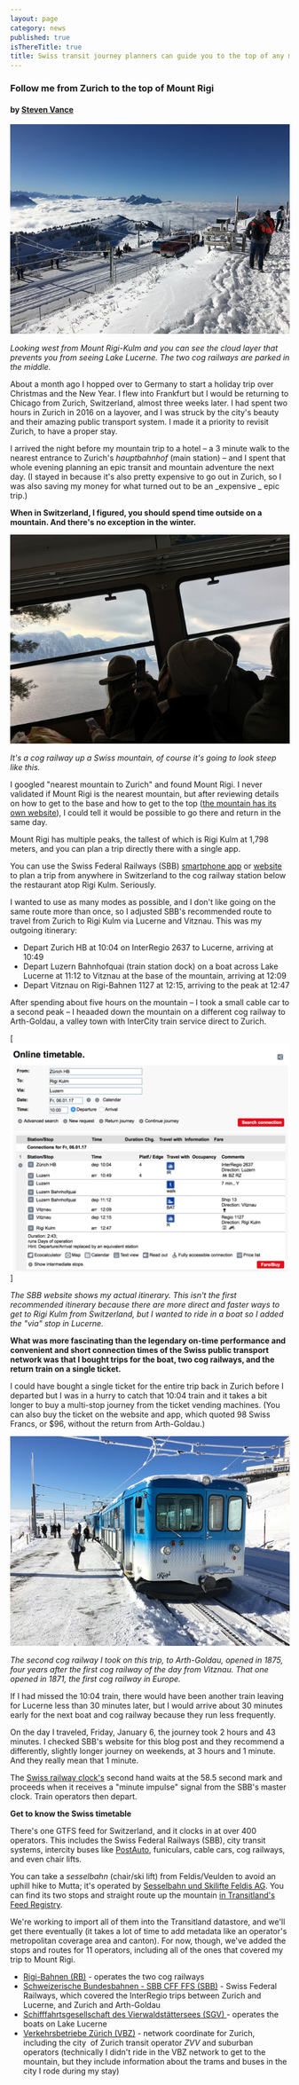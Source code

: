 ```yaml
---
layout: page
category: news
published: true
isThereTitle: true
title: Swiss transit journey planners can guide you to the top of any mountain
---
```

### Follow me from Zurich to the top of Mount Rigi

#### by [Steven Vance](http://stevencanplan.com)

[![Looking almost due west from Mount Rigi-Kulm](/images/switzerland-transit/two_trains_at_mount_rigi.jpg)](https://www.flickr.com/photos/jamesbondsv/31619512643/in/datetaken/ "Looking almost due west from Mount Rigi-Kulm") 

*Looking west from Mount Rigi-Kulm and you can see the cloud layer that prevents you from seeing Lake Lucerne. The two cog railways are parked in the middle.*

About a month ago I hopped over to Germany to start a holiday trip over Christmas and the New Year. I flew into Frankfurt but I would be returning to Chicago from Zurich, Switzerland, almost three weeks later. I had spent two hours in Zurich in 2016 on a layover, and I was struck by the city's beauty and their amazing public transport system. I made it a priority to revisit Zurich, to have a proper stay. 

I arrived the night before my mountain trip to a hotel – a 3 minute walk to the nearest entrance to Zurich's _hauptbahnhof_ (main station) – and I spent that whole evening planning an epic transit and mountain adventure the next day. (I stayed in because it's also pretty expensive to go out in Zurich, so I was also saving my money for what turned out to be an _expensive _ epic trip.) 

**When in Switzerland, I figured, you should spend time outside on a mountain. And there's no exception in the winter.**

[![Steep journey up to Mount Rigi-Kulm from Vitznau looking over Lake Lucerne](/images/switzerland-transit/steep_train.jpg)](https://www.flickr.com/photos/jamesbondsv/32053263100/in/datetaken/ "Steep journey up to Mount Rigi-Kulm from Vitznau looking over Lake Lucerne") 

*It's a cog railway up a Swiss mountain, of course it's going to look steep like this.*

I googled "nearest mountain to Zurich" and found Mount Rigi. I never validated if Mount Rigi is the nearest mountain, but after reviewing details on how to get to the base and how to get to the top ([the mountain has its own website](https://www.rigi.ch)), I could tell it would be possible to go there and return in the same day. 

Mount Rigi has multiple peaks, the tallest of which is Rigi Kulm at 1,798 meters, and you can plan a trip directly there with a single app. 

You can use the Swiss Federal Railways (SBB) [smartphone app](http://www.micro.sbb.ch/mobile/en/home.html?WT.ac=sbb-mobile-weitere-en.html) or [website](http://www.sbb.ch/en/home.html) to plan a trip from anywhere in Switzerland to the cog railway station below the restaurant atop Rigi Kulm. Seriously. 

<!-- more -->

I wanted to use as many modes as possible, and I don't like going on the same route more than once, so I adjusted SBB's recommended route to travel from Zurich to Rigi Kulm via Lucerne and Vitznau. This was my outgoing itinerary:

*   Depart Zurich HB at 10:04 on InterRegio 2637 to Lucerne, arriving at 10:49
*   Depart Luzern Bahnhofquai (train station dock) on a boat across Lake Lucerne at 11:12 to Vitznau at the base of the mountain, arriving at 12:09
*   Depart Vitznau on Rigi-Bahnen 1127 at 12:15, arriving to the peak at 12:47

After spending about five hours on the mountain – I took a small cable car to a second peak – I heaaded down the mountain on a different cog railway to Arth-Goldau, a valley town with InterCity train service direct to Zurich. 

[![SBB website trip planner](/images/switzerland-transit/sbb_trip_planner.png)]

*The SBB website shows my actual itinerary. This isn't the first recommended itinerary because there are more direct and faster ways to get to Rigi Kulm from Switzerland, but I wanted to ride in a boat so I added the "via" stop in Lucerne.*

**What was more fascinating than the legendary on-time performance and convenient and short connection times of the Swiss public transport network was that I bought trips for the boat, two cog railways, and the return train on a single ticket.**

I could have bought a single ticket for the entire trip back in Zurich before I departed but I was in a hurry to catch that 10:04 train and it takes a bit longer to buy a multi-stop journey from the ticket vending machines. (You can also buy the ticket on the website and app, which quoted 98 Swiss Francs, or $96, without the return from Arth-Goldau.) 

[![Cog railway from Mount Rigi-Kulm to Arth-Goldau](/images/switzerland-transit/blue_train_on_mount_rigi.jpg)](https://www.flickr.com/photos/jamesbondsv/31476795313/in/datetaken/ "Cog railway from Mount Rigi-Kulm to Arth-Goldau")

*The second cog railway I took on this trip, to Arth-Goldau, opened in 1875, four years after the first cog railway of the day from Vitznau. That one opened in 1871, the first cog railway in Europe.*

If I had missed the 10:04 train, there would have been another train leaving for Lucerne less than 30 minutes later, but I would arrive about 30 minutes early for the next boat and cog railway because they run less frequently.

On the day I traveled, Friday, January 6, the journey took 2 hours and 43 minutes. I checked SBB's website for this blog post and they recommend a differently, slightly longer journey on weekends, at 3 hours and 1 minute. And they really mean that 1 minute. 

The [Swiss railway clock's](https://en.wikipedia.org/wiki/Swiss_railway_clock) second hand waits at the 58.5 second mark and proceeds when it receives a "minute impulse" signal from the SBB's master clock. Train operators then depart. 

**Get to know the Swiss timetable** 

There's one GTFS feed for Switzerland, and it clocks in at over 400 operators. This includes the Swiss Federal Railways (SBB), city transit systems, intercity buses like [PostAuto](https://transit.land/feed-registry/operators/o-u0-pagpostautoschweiz), funiculars, cable cars, cog railways, and even chair lifts. 

You can take a _sesselbahn_ (chair/ski lift) from Feldis/Veulden to avoid an uphill hike to Mutta; it's operated by [Sesselbahn und Skilifte Feldis AG](http://www.viamala.ch/winter/wintersport/wintersportgebiete/feldis/betriebszeiten-tarife/betriebszeiten/sesselbahn-und-skilifte-feldis-ag-ssf.html). You can find its two stops and straight route up the mountain [in Transitland's Feed Registry](https://transit.land/feed-registry/operators/o-u0qdny-sfmsesselbahnfeldis~mutta). 

We're working to import all of them into the Transitland datastore, and we'll get there eventually (it takes a lot of time to add metadata like an operator's metropolitan coverage area and canton). For now, though, we've added the stops and routes for 11 operators, including all of the ones that covered my trip to Mount Rigi.

*   [Rigi-Bahnen (RB)](https://transit.land/feed-registry/operators/o-u0q59-rbrigi~bahnen) - operates the two cog railways
*   [Schweizerische Bundesbahnen - SBB CFF FFS (SBB)](https://transit.land/feed-registry/operators/o-u0-sbbschweizerischebundesbahnensbb) - Swiss Federal Railways, which covered the InterRegio trips between Zurich and Lucerne, and Zurich and Arth-Goldau
*   [Schifffahrtsgesellschaft des Vierwaldstättersees (SGV) ](https://transit.land/feed-registry/operators/o-u0q5-sgvvierwaldst%C3%A4ttersee)- operates the boats on Lake Lucerne
*   [Verkehrsbetriebe Zürich (VBZ)](https://transit.land/feed-registry/operators/o-u0qj-vbzverkehrsbetriebez%C3%BCrich) - network coordinate for Zurich, including the city  of Zurich transit operator _ZVV_ and suburban operators (technically I didn't ride in the VBZ network to get to the mountain, but they include information about the trams and buses in the city I rode during my stay)